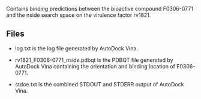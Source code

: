 Contains binding predictions between the bioactive compound F0306-0771 and the nside search space on the virulence factor rv1821.

## Files

- log.txt is the log file generated by AutoDock Vina.

- rv1821_F0306-0771_nside.pdbqt is the PDBQT file generated by AutoDock Vina containing the orientation and binding location of F0306-0771.

- stdoe.txt is the combined STDOUT and STDERR output of AutoDock Vina.

